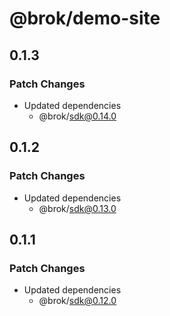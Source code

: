 # @brok/demo-site

## 0.1.3

### Patch Changes

- Updated dependencies
  - @brok/sdk@0.14.0

## 0.1.2

### Patch Changes

- Updated dependencies
  - @brok/sdk@0.13.0

## 0.1.1

### Patch Changes

- Updated dependencies
  - @brok/sdk@0.12.0
